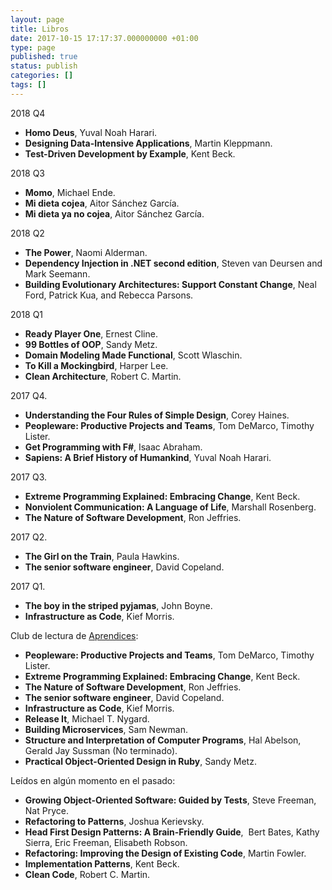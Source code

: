 ```yaml
---
layout: page
title: Libros
date: 2017-10-15 17:17:37.000000000 +01:00
type: page
published: true
status: publish
categories: []
tags: []
---
```


2018 Q4
*   **Homo Deus**, Yuval Noah Harari.
*   **Designing Data-Intensive Applications**, Martin Kleppmann.
*   **Test-Driven Development by Example**, Kent Beck.

2018 Q3
*   **Momo**, Michael Ende.
*   **Mi dieta cojea**, Aitor Sánchez García.
*   **Mi dieta ya no cojea**,  Aitor Sánchez García.

2018 Q2
*   **The Power**, Naomi Alderman.
*   **Dependency Injection in .NET second edition**, Steven van Deursen and Mark Seemann.
*   **Building Evolutionary Architectures: Support Constant Change**,  Neal Ford, Patrick Kua, and Rebecca Parsons.

2018 Q1
*   **Ready Player One**, Ernest Cline.
*   **99 Bottles of OOP**, Sandy Metz.
*   **Domain Modeling Made Functional**, Scott Wlaschin.
*   **To Kill a Mockingbird**, Harper Lee.
*   **Clean Architecture**, Robert C. Martin.

2017 Q4.
*   **Understanding the Four Rules of Simple Design**, Corey Haines.
*   **Peopleware: Productive Projects and Teams**, Tom DeMarco, Timothy Lister.
*   **Get Programming with F#**, Isaac Abraham.
*   **Sapiens: A Brief History of Humankind**, Yuval Noah Harari.

2017 Q3.

*   **Extreme Programming Explained: Embracing Change**, Kent Beck.
*   **Nonviolent Communication: A Language of Life**, Marshall Rosenberg.
*   **The Nature of Software Development**, Ron Jeffries.

2017 Q2.

*   **The Girl on the Train**, Paula Hawkins.
*   **The senior software engineer**, David Copeland.

2017 Q1.

*   **The boy in the striped pyjamas**, John Boyne.
*   **Infrastructure as Code**, Kief Morris.

Club de lectura de [Aprendices](https://plus.google.com/communities/114859785439968913587):

*   **Peopleware: Productive Projects and Teams**, Tom DeMarco, Timothy Lister.
*   **Extreme Programming Explained: Embracing Change**, Kent Beck.
*   **The Nature of Software Development**, Ron Jeffries.
*   **The senior software engineer**, David Copeland.
*   **Infrastructure as Code**, Kief Morris.
*   **Release It**, Michael T. Nygard.
*   **Building Microservices**, Sam Newman.
*   **Structure and Interpretation of Computer Programs**, Hal Abelson, Gerald Jay Sussman (No terminado).
*   **Practical Object-Oriented Design in Ruby**, Sandy Metz.

Leídos en algún momento en el pasado:

*   **Growing Object-Oriented Software: Guided by Tests**, Steve Freeman, Nat Pryce.
*   **Refactoring to Patterns**, Joshua Kerievsky.
*   **Head First Design Patterns: A Brain-Friendly Guide**,  Bert Bates, Kathy Sierra, Eric Freeman, Elisabeth Robson.
*   **Refactoring: Improving the Design of Existing Code**, Martin Fowler.
*   **Implementation Patterns**, Kent Beck.
*   **Clean Code**, Robert C. Martin.
